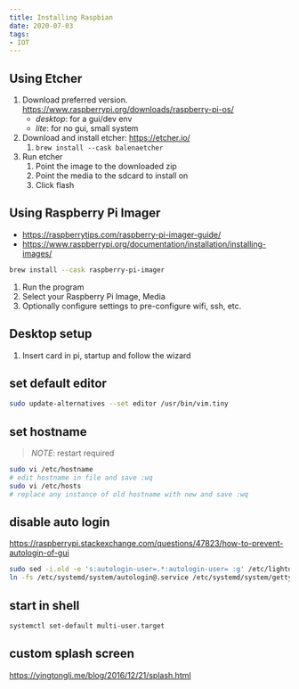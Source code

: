 ```yaml
---
title: Installing Raspbian
date: 2020-07-03
tags:
- IOT
---
```


## Using Etcher

1. Download preferred version. <https://www.raspberrypi.org/downloads/raspberry-pi-os/>
   - *desktop*: for a gui/dev env
   - *lite*: for no gui, small system
1. Download and install etcher: <https://etcher.io/>
    1. `brew install --cask balenaetcher`
1. Run etcher
    1. Point the image to the downloaded zip
    1. Point the media to the sdcard to install on
    1. Click flash

## Using Raspberry Pi Imager

- <https://raspberrytips.com/raspberry-pi-imager-guide/>
- <https://www.raspberrypi.org/documentation/installation/installing-images/>

```bash
brew install --cask raspberry-pi-imager
```

1. Run the program
1. Select your Raspberry Pi Image, Media
1. Optionally configure settings to pre-configure wifi, ssh, etc.

## Desktop setup

1. Insert card in pi, startup and follow the wizard

## set default editor

```bash
sudo update-alternatives --set editor /usr/bin/vim.tiny
```

## set hostname

> *NOTE*: restart required

```bash
sudo vi /etc/hostname
# edit hostname in file and save :wq
sudo vi /etc/hosts
# replace any instance of old hostname with new and save :wq
```

## disable auto login

<https://raspberrypi.stackexchange.com/questions/47823/how-to-prevent-autologin-of-gui>

```bash
sudo sed -i.old -e 's:autologin-user=.*:autologin-user= :g' /etc/lightdm/lightdm.conf
ln -fs /etc/systemd/system/autologin@.service /etc/systemd/system/getty.target.wants/getty@tty1.service
```

## start in shell

```bash
systemctl set-default multi-user.target
```

## custom splash screen

<https://yingtongli.me/blog/2016/12/21/splash.html>

